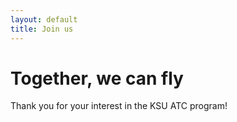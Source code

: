```yaml
---
layout: default
title: Join us
---
```


# Together, we can fly

Thank you for your interest in the KSU ATC program!